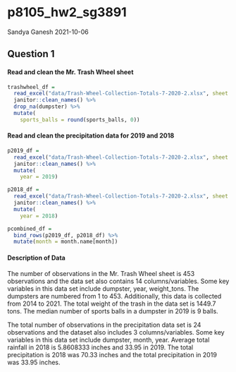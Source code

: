 p8105\_hw2\_sg3891
================
Sandya Ganesh
2021-10-06

## Question 1

#### Read and clean the Mr. Trash Wheel sheet

``` r
trashwheel_df = 
  read_excel("data/Trash-Wheel-Collection-Totals-7-2020-2.xlsx", sheet = 1, range = "A2:N534") %>% 
  janitor::clean_names() %>% 
  drop_na(dumpster) %>% 
  mutate(
    sports_balls = round(sports_balls, 0))
```

#### Read and clean the precipitation data for 2019 and 2018

``` r
p2019_df = 
  read_excel("data/Trash-Wheel-Collection-Totals-7-2020-2.xlsx", sheet = 6, range = "A2:B14") %>% 
  janitor::clean_names() %>% 
  mutate(
    year = 2019)

p2018_df = 
  read_excel("data/Trash-Wheel-Collection-Totals-7-2020-2.xlsx", sheet = 7, range = "A2:B14") %>% 
  janitor::clean_names() %>% 
  mutate(
    year = 2018)

pcombined_df =
  bind_rows(p2019_df, p2018_df) %>%
  mutate(month = month.name[month])
```

#### Description of Data

The number of observations in the Mr. Trash Wheel sheet is 453
observations and the data set also contains 14 columns/variables. Some
key variables in this data set include dumpster, year, weight\_tons. The
dumpsters are numbered from 1 to 453. Additionally, this data is
collected from 2014 to 2021. The total weight of the trash in the data
set is 1449.7 tons. The median number of sports balls in a dumpster in
2019 is 9 balls.

The total number of observations in the precipitation data set is 24
observations and the dataset also includes 3 columns/variables. Some key
variables in this data set include dumpster, month, year. Average total
rainfall in 2018 is 5.8608333 inches and 33.95 in 2019. The total
precipitation is 2018 was 70.33 inches and the total precipitation in
2019 was 33.95 inches.
